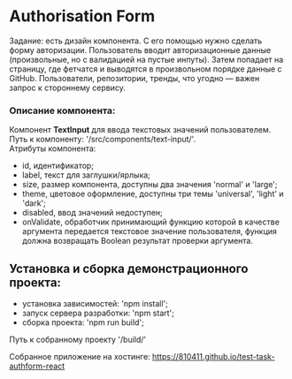 # Authorisation Form

Задание: есть дизайн компонента. С его помощью нужно сделать форму авторизации. 
Пользователь вводит авторизационные данные (произвольные, но с валидацией на пустые инпуты). 
Затем попадает на страницу, где фетчатся и выводятся в произвольном порядке данные с GitHub. 
Пользователи, репозитории, тренды, что угодно — важен запрос к стороннему сервису.

### Описание компонента: 
Компонент <b>TextInput</b> для ввода текстовых значений пользователем.<br>
Путь к компоненту: '/src/components/text-input/'.<br>
Атрибуты компонента:
- id, идентификатор;
- label, текст для заглушки/ярлыка;
- size, размер компонента, доступны два значения 'normal' и 'large';
- theme, цветовое оформление, доступны три темы 'universal', 'light' и 'dark';
- disabled, ввод значений недоступен;
- onValidate, обработчик принимающий функцию которой в качестве аргумента передается текстовое значение пользователя,
функция должна возвращать Boolean результат проверки аргумента.

## Установка и сборка демонстрационного проекта:
- установка зависимостей: 'npm install';
- запуск сервера разработки: 'npm start';
- сборка проекта: 'npm run build';

Путь к собранному проекту '/build/'

Собранное приложение на хостинге: https://810411.github.io/test-task-authform-react
